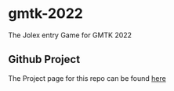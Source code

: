 # gmtk-2022
The Jolex entry Game for GMTK 2022

## Github Project
The Project page for this repo can be found [here](https://github.com/users/joscco/projects/2)
